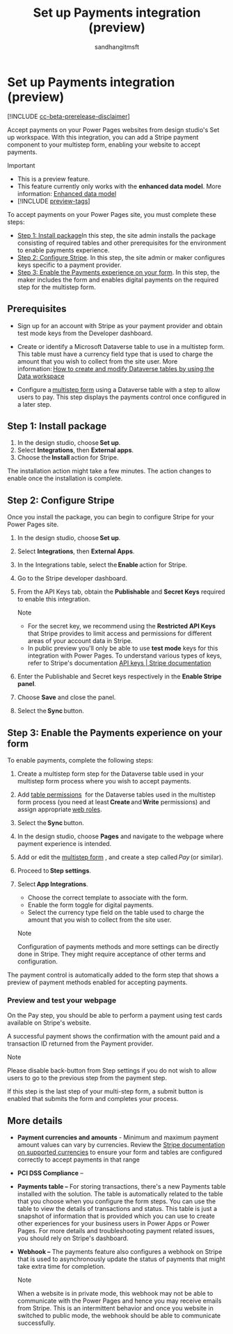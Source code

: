 ﻿---
title: Set up Payments integration (preview)
description: Learn how to set up Payments integration with your website. 
author: sandhangitmsft
ms.topic: conceptual
ms.custom: 
ms.date: 11/09/2023
ms.subservice:
ms.author: sandhan
ms.reviewer: kkendrick
contributors:
    - sandhangitmsft
    - ProfessorKendrick
---
# Set up Payments integration (preview) 

[!INCLUDE [cc-beta-prerelease-disclaimer](../includes/cc-beta-prerelease-disclaimer.md)]

Accept payments on your Power Pages websites from design studio's Set up workspace. With this integration, you can add a Stripe payment component to your multistep form, enabling your website to accept payments. 

> [!IMPORTANT]
> - This is a preview feature.
> - This feature currently only works with the **enhanced data model**. More information: [Enhanced data model](../admin/enhanced-data-model.md)
> - [!INCLUDE [preview-tags](../includes/cc-preview-features-definition.md)]

To accept payments on your Power Pages site, you must complete these steps: 

- [Step 1: Install package](#step-1-install-package)In this step, the site admin installs the package consisting of required tables and other prerequisites for the environment to enable payments experience. 
- [Step 2: Configure Stripe](#step-2-configure-stripe). In this step, the site admin or maker configures keys specific to a payment provider. 
- [Step 3: Enable the Payments experience on your form](#step-3-enable-the-payments-experience-on-your-form). In this step, the maker includes the form and enables digital payments on the required step for the multistep form. 

## Prerequisites 

- Sign up for an account with Stripe as your payment provider and obtain test mode keys from the Developer dashboard. 
- Create or identify a Microsoft Dataverse table to use in a multistep form. This table must have a currency field type that is used to charge the amount that you wish to collect from the site user. More information: [How to create and modify Dataverse tables by using the Data workspace](../configure/data-workspace-tables.md)

-   Configure a [multistep form](../getting-started/multistep-forms.md) using a Dataverse table with a step to allow users to pay. This step displays the payments control once configured in a later step. 

## Step 1: Install package 

1. In the design studio, choose **Set up**.
1. Select **Integrations**, then **External apps**. 
1. Choose the **Install** action for Stripe. 

The installation action might take a few minutes. The action changes to enable once the installation is complete. 

## Step 2: Configure Stripe

Once you install the package, you can begin to configure Stripe for your Power Pages site. 

1. In the design studio, choose **Set up**.
1. Select **Integrations**, then **External Apps**. 
1. In the Integrations table, select the **Enable** action for Stripe. 
1. Go to the Stripe developer dashboard.
1. From the API Keys tab, obtain the **Publishable** and **Secret Keys** required to enable this integration. 
  
    > [!NOTE]
    > - For the secret key, we recommend using the **Restricted API Keys** that Stripe provides to limit access and permissions for different areas of your account data in Stripe. 
    > - In public preview you'll only be able to use **test mode** keys for this integration with Power Pages. To understand various types of keys, refer to Stripe's documentation [API keys | Stripe documentation](https://stripe.com/docs/keys) 
1. Enter the Publishable and Secret keys respectively in the **Enable Stripe panel**. 
1. Choose **Save** and close the panel. 
1. Select the **Sync** button. 

## Step 3: Enable the Payments experience on your form

To enable payments, complete the following steps: 

1. Create a multistep form step for the Dataverse table used in your multistep form process where you wish to accept payments. 
1. Add [table permissions](../security/table-permissions.md)  for the Dataverse tables used in the multistep form process (you need at least **Create** and **Write** permissions) and assign appropriate [web roles](../security/create-web-roles.md). 
1. Select the **Sync** button. 
1. In the design studio, choose **Pages** and navigate to the webpage where payment experience is intended. 
1. Add or edit the [multistep form](../getting-started/multistep-forms.md) , and create a step called *Pay* (or similar).
1. Proceed to **Step settings**. 
1. Select **App Integrations**. 
    - Choose the correct template to associate with the form. 
    - Enable the form toggle for digital payments. 
    - Select the currency type field on the table used to charge the amount that you wish to collect from the site user.  
    
    > [!NOTE]
    > Configuration of payments methods and more settings can be directly done in Stripe. They might require acceptance of other terms and configuration.

The payment control is automatically added to the form step that shows a preview of payment methods enabled for accepting payments. 

### Preview and test your webpage 

On the Pay step, you should be able to perform a payment using test cards available on Stripe's website.

A successful payment shows the confirmation with the amount paid and a transaction ID returned from the Payment provider.

> [!NOTE]
> Please disable back-button from Step settings if you do not wish to allow users to go to the previous step from the payment step.

If this step is the last step of your multi-step form, a submit button is enabled that submits the form and completes your process.

## More details

- **Payment currencies and amounts** - Minimum and maximum payment amount values can vary by currencies. Review the [Stripe documentation on supported currencies](https://stripe.com/docs/currencies#minimum-and-maximum-charge-amounts) to ensure your form and tables are configured correctly to accept payments in that range 

- **PCI DSS Compliance** – 

- **Payments table –** For storing transactions, there's a new Payments table installed with the solution. The table is automatically related to the table that you choose when you configure the form steps. You can use the table to view the details of transactions and status. This table is just a snapshot of information that is provided which you can use to create other experiences for your business users in Power Apps or Power Pages. For more details and troubleshooting payment related issues, you should rely on Stripe's dashboard. 

- **Webhook –** The payments feature also configures a webhook on Stripe that is used to asynchronously update the status of payments that might take extra time for completion.    
    > [!NOTE]
    > When a website is in private mode, this webhook may not be able to communicate with the Power Pages and hence you may receive emails from Stripe. This is an intermittent behavior and once you website in switched to public mode, the webhook should be able to communicate successfully. 
